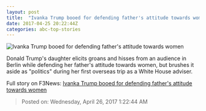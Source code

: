```yaml
---
layout: post
title:  "Ivanka Trump booed for defending father's attitude towards women"
date: 2017-04-25 20:22:44Z
categories: abc-top-stories
---
```


![Ivanka Trump booed for defending father's attitude towards women](http://www.abc.net.au/news/image/8471732-1x1-700x700.jpg)

Donald Trump's daughter elicits groans and hisses from an audience in Berlin while defending her father's attitude towards women, but brushes it aside as "politics" during her first overseas trip as a White House adviser.


Full story on F3News: [Ivanka Trump booed for defending father's attitude towards women](http://www.f3nws.com/n/sxZstF)

> Posted on: Wednesday, April 26, 2017 1:22:44 AM
